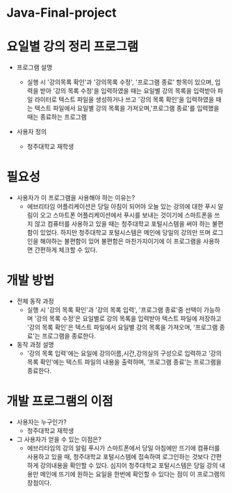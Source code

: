 # Java-Final-project

# 요일별 강의 정리 프로그램
  - 프로그램 설명
    - 실행 시 '강의목록 확인'과 '강의목록 수정', '프로그램 종료' 항목이 있으며, 입력을 받아 '강의 목록 수정'을 입력하였을 때는 요일별 강의 목록을 입력받아 파일 라이터로 텍스트 파일을 생성하거나 쓰고 '강의 목록 확인'을 입력하였을 때는 텍스트 파일에서 요일별 강의 목록을 가져오며,'프로그램 종료'를 입력했을 때는 종료하는 프로그램
      
  - 사용자 정의
    - 청주대학교 재학생
      
# 필요성
  - 사용자가 이 프로그램을 사용해야 하는 이유는?
    - 에브리타임 어플리케이션은 당일 아침이 되어야 오늘 있는 강의에 대한 푸시 알림이 오고 스마트폰 어플리케이션에서 푸시를 보내는 것이기에 스마트폰을 쓰지 않고 컴퓨터를 사용하고 있을 때는 청주대학교 포털시스템을 써야 하는 불편함이 있었다. 하지만 청주대학교 포털시스템은 메인에 당일의 강의만 뜨며 로그인을 해야하는 불편함이 있어 불편함은 마찬가지이기에 이 프로그램을 사용하면 간편하게 체크할 수 있다.
      
# 개발 방법
  - 전체 동작 과정
    - 실행 시 '강의 목록 확인'과 '강의 목록 입력', '프로그램 종료'중 선택이 가능하며 '강의 목록 수정'은 요일별로 강의 목록을 입력받아 텍스트 파일에 저장하고 '강의 목록 확인'은 텍스트 파일에서 요일별 강의 목록을 가져오며, '프로그램 종료'는 프로그램을 종료한다.
  - 동작 과정 설명
    - '강의 목록 입력'에는 요일에 강의이름,시간,강의실의 구성으로 입력하고 '강의 목록 확인'에는 텍스트 파일의 내용을 출력하며, '프로그램 종료'는 프로그램을 종료한다.
      
# 개발 프로그램의 이점
  - 사용자는 누구인가?
    - 청주대학교 재학생
  - 그 사용자가 얻을 수 있는 이점은?
    - 에브리타임의 강의 알림 푸시가 스마트폰에서 당일 아침에만 뜨기에 컴퓨터를 사용하고 있을 때, 청주대학교 포털시스템에 접속하여 로그인하는 것보다 간편하게 강의내용을 확인할 수 있다. 심지어 청주대학교 포털시스템은 당일 강의 내용만 메인에 뜨기에 원하는 요일을 한번에 확인할 수 있다는 점이 이 프로그램의 장점이다.
